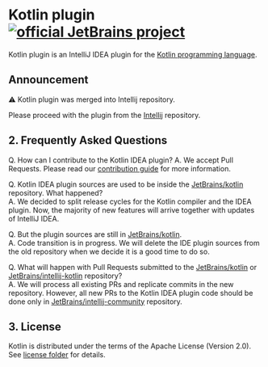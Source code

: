 # Kotlin plugin [![official JetBrains project](http://jb.gg/badges/official.svg)](https://confluence.jetbrains.com/display/ALL/JetBrains+on+GitHub)

Kotlin plugin is an IntelliJ IDEA plugin for the [Kotlin programming language](https://kotlinlang.org/).

## Announcement

⚠️ Kotlin plugin was merged into Intellij repository.

Please proceed with the plugin from the [Intellij](https://github.com/JetBrains/intellij-community/tree/master/plugins/kotlin#kotlin-plugin-) repository.

## 2. Frequently Asked Questions

Q. How can I contribute to the Kotlin IDEA plugin?
A. We accept Pull Requests. Please read our [contribution guide](CONTRIBUTING.md) for more information.

Q. Kotlin IDEA plugin sources are used to be inside the [JetBrains/kotlin](https://github.com/JetBrains/kotlin) repository. What happened?  
A. We decided to split release cycles for the Kotlin compiler and the IDEA plugin. Now, the majority of new features will arrive together
with updates of IntelliJ IDEA.

Q. But the plugin sources are still in [JetBrains/kotlin](https://github.com/JetBrains/kotlin).  
A. Code transition is in progress. We will delete the IDE plugin sources from the old repository when we decide it is a good time to do so.

Q. What will happen with Pull Requests submitted to the [JetBrains/kotlin](https://github.com/JetBrains/kotlin) or [JetBrains/intellij-kotlin](https://github.com/JetBrains/intellij-kotlin) repository?  
A. We will process all existing PRs and replicate commits in the new repository. However, all new PRs to the Kotlin IDEA plugin code
should be done only in [JetBrains/intellij-community](https://github.com/JetBrains/intellij-community) repository.

## 3. License
Kotlin is distributed under the terms of the Apache License (Version 2.0). See [license folder](license/README.md) for details.
